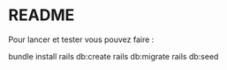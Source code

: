 # README

Pour lancer et tester vous pouvez faire :

bundle install
rails db:create
rails db:migrate
rails db:seed
